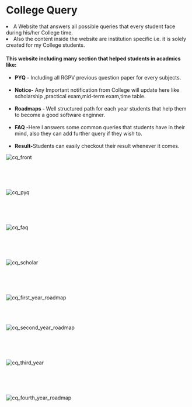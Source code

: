 <h1>College Query</h1>
<li>A Website that answers all possible queries that every student face during his/her College time.</li>

<li>Also the content inside the website are institution specific i.e. it is solely created for my College students.</li>

<h4>This website including many <b>section</b> that helped students in acadmics like:</h4>
<ul>

<li><b>PYQ -</b> Including all RGPV  previous question paper for every subjects.</li>
<br>
<li><b>Notice-</b> Any Important notification from College will update here like scholarship ,practical exam,mid-term exam,time table.</li>
<br>
<li><b>Roadmaps - </b>Well structured path for each year students that help them to become a good software enginner.</li>
 <br> 
<li><b>FAQ -</b>Here I answers some common queries that students have in their mind, also they can add further query if they wish to.</li>
 <br>
 <li><b>Result-</b>Students can easily checkout their result whenever it comes.</li>
</ul>

![cq_front](https://user-images.githubusercontent.com/92618022/155884856-d601c674-81cf-4c38-bc67-b7851425d046.JPG)

<br><br><br>

![cq_pyq](https://user-images.githubusercontent.com/92618022/155884919-f42d9bbe-fc52-4010-91da-ae2f7fc723c6.JPG)

<br><br><br>

![cq_faq](https://user-images.githubusercontent.com/92618022/155885039-2b58c43b-7942-4818-aa22-37aaf0a01ed9.JPG)

<br><br><br>

![cq_scholar](https://user-images.githubusercontent.com/92618022/155885054-9dc6accf-e2cd-490f-bf71-9663f5b06d53.JPG)

<br><br><br>

![cq_first_year_roadmap](https://user-images.githubusercontent.com/92618022/155885114-9863a5f7-b79c-462a-b6b3-121868ac0ec8.JPG)

<br><br><br>
![cq_second_year_roadmap](https://user-images.githubusercontent.com/92618022/155885203-aa4d86ff-fc54-41aa-a3df-7e788887c598.JPG)

<br><br><br>

![cq_third_year](https://user-images.githubusercontent.com/92618022/155885211-bf09c740-2de1-4aba-9953-d40f1e0c35ca.JPG)

<br><br><br>

![cq_fourth_year_roadmap](https://user-images.githubusercontent.com/92618022/155885255-43f3bc0a-91c3-414e-9f7d-e0df63e3f8b4.JPG)



